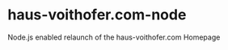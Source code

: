 haus-voithofer.com-node
========================

Node.js enabled relaunch of the haus-voithofer.com Homepage